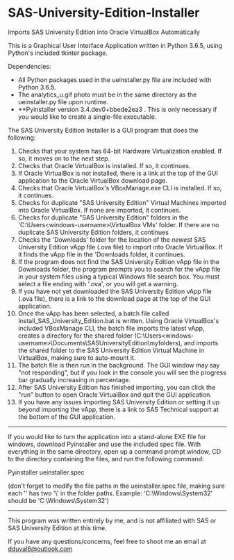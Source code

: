 # SAS-University-Edition-Installer
Imports SAS University Edition into Oracle VirtualBox Automatically

This is a Graphical User Interface Application written in Python 3.6.5, using Python's included tkinter package.

Dependencies: 
- All Python packages used in the ueinstaller.py file are included with Python 3.6.5.
- The analytics_u.gif photo must be in the same directory as the ueinstaller.py file upon runtime.
- **Pyinstaller version 3.4.dev0+bbede2ea3 . This is only necessary if you would like to create a single-file executable.

The SAS University Edition Installer is a GUI program that does the following:
1. Checks that your system has 64-bit Hardware Virtualization enabled. If so, it moves on to the next step.
2. Checks that Oracle VirtualBox is installed. If so, it continues.
3. If Oracle VirtualBox is not installed, there is a link at the top of the GUI application to the Oracle VirtualBox download page.
4. Checks that Oracle VirtualBox's VBoxManage.exe CLI is installed. If so, it continues.
5. Checks for duplicate "SAS University Edition" Virtual Machines imported into Oracle VirtualBox. If none are imported, it continues.
6. Checks for duplicate "SAS University Edition" folders in the 'C:\Users\<windows-username>\VirtualBox VMs\' folder. If there are no duplicate SAS University Edition folders, it continues
7. Checks the 'Downloads' folder for the location of the *newest* SAS University Edition vApp file (.ova file) to import into Oracle VirtualBox. If it finds the vApp file in the 'Downloads folder, it continues.
8. If the program does not find the SAS University Edition vApp file in the Downloads folder, the program prompts you to search for the vApp file in your system files using a typical Windows file search box. You must select a file ending with '.ova', or you will get a warning.
9. If you have not yet downloaded the SAS University Edition vApp file (.ova file), there is a link to the download page at the top of the GUI application.
10. Once the vApp has been selected, a batch file called Install_SAS_University_Edition.bat is written. Using Oracle VirtualBox's included VBoxManage CLI, the batch file imports the latest vApp, creates a directory for the shared folder (C:\Users\<windows-username>\Documents\SASUniversityEdition\myfolders), and imports the shared folder to the SAS University Edition Virtual Machine in VirtualBox, making sure to auto-mount it.
11. The batch file is then run in the background. The GUI window may say "not responding", but if you look in the console you will see the progress bar gradually increasing in percentage.
12. After SAS University Edition has finished importing, you can click the "run" button to open Oracle VirtualBox and quit the GUI application.
13. If you have any issues importing SAS University Edition or setting it up beyond importing the vApp, there is a link to SAS Technical support at the bottom of the GUI application.

********************************************************************************************************************************
If you would like to turn the application into a stand-alone EXE file for windows, download Pyinstaller and use the included spec file. With everything in the same directory, open up a command prompt window, CD to the directory containing the files, and run the following command:

Pyinstaller ueinstaller.spec

(don't forget to modify the file paths in the ueinstaller.spec file, making sure each '\' has two '\\' in the folder paths. Example: 'C:\Windows\System32' should be 'C:\\Windows\\System32')
********************************************************************************************************************************

This program was written entirely by me, and is not affiliated with SAS or SAS University Edition at this time.

If you have any questions/concerns, feel free to shoot me an email at dduval6@outlook.com
